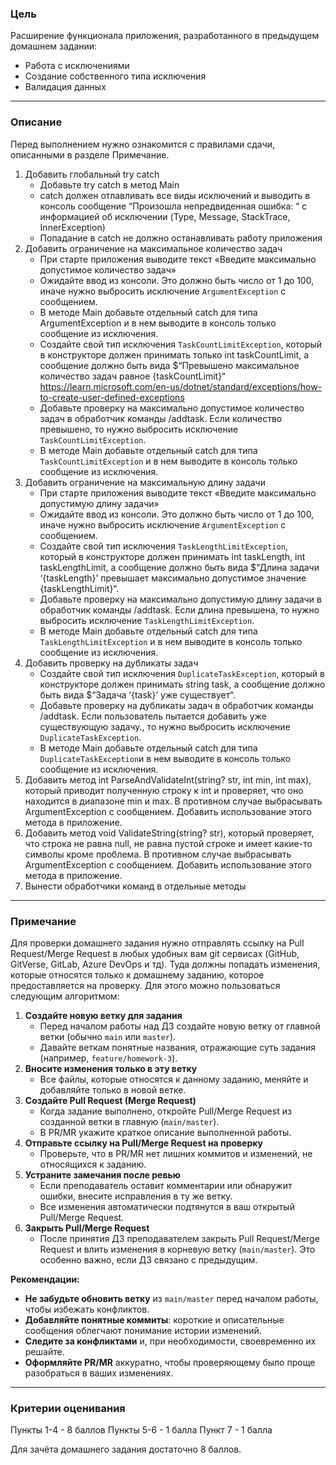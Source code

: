 ### Цель
    
Расширение функционала приложения, разработанного в предыдущем домашнем задании:

- Работа с исключениями
- Создание собственного типа исключения
- Валидация данных

---

### Описание

Перед выполнением нужно ознакомится с правилами сдачи, описанными в разделе Примечание.

1.  Добавить глобальный try catch
    - Добавьте try catch в метод Main
    - catch должен отлавливать все виды исключений и выводить в консоль сообщение “Произошла непредвиденная ошибка: “ с информацией об исключении (Type, Message, StackTrace, InnerException)
    - Попадание в catch не должно останавливать работу приложения
2.  Добавить ограничение на максимальное количество задач
    - При старте приложения выводите текст «Введите максимально допустимое количество задач»
    - Ожидайте ввод из консоли. Это должно быть число от 1 до 100, иначе нужно выбросить исключение `ArgumentException` с сообщением.
    - В методе Main добавьте отдельный catch для типа ArgumentException и в нем выводите в консоль только сообщение из исключения.
    - Создайте свой тип исключения `TaskCountLimitException`, который в конструкторе должен принимать только int taskCountLimit, а сообщение должно быть вида $“Превышено максимальное количество задач равное {taskCountLimit}“ https://learn.microsoft.com/en-us/dotnet/standard/exceptions/how-to-create-user-defined-exceptions
    - Добавьте проверку на максимально допустимое количество задач в обработчик команды /addtask. Если количество превышено, то нужно выбросить исключение `TaskCountLimitException`.
    - В методе Main добавьте отдельный catch для типа `TaskCountLimitException` и в нем выводите в консоль только сообщение из исключения.
3.  Добавить ограничение на максимальную длину задачи
    - При старте приложения выводите текст «Введите максимально допустимую длину задачи»
    - Ожидайте ввод из консоли. Это должно быть число от 1 до 100, иначе нужно выбросить исключение `ArgumentException` с сообщением.
    - Создайте свой тип исключения `TaskLengthLimitException`, который в конструкторе должен принимать int taskLength, int taskLengthLimit, а сообщение должно быть вида $“Длина задачи ‘{taskLength}’ превышает максимально допустимое значение {taskLengthLimit}“.
    - Добавьте проверку на максимально допустимую длину задачи в обработчик команды /addtask. Если длина превышена, то нужно выбросить исключение `TaskLengthLimitException`.
    - В методе Main добавьте отдельный catch для типа `TaskLengthLimitException` и в нем выводите в консоль только сообщение из исключения.
4.  Добавить проверку на дубликаты задач
    - Создайте свой тип исключения `DuplicateTaskException`, который в конструкторе должен принимать string task, а сообщение должно быть вида $“Задача ‘{task}’ уже существует“.
    - Добавьте проверку на дубликаты задач в обработчик команды /addtask. Если пользователь пытается добавить уже существующую задачу., то нужно выбросить исключение `DuplicateTaskException`.
    - В методе Main добавьте отдельный catch для типа `DuplicateTaskException`и в нем выводите в консоль только сообщение из исключения.
5.  Добавить метод int ParseAndValidateInt(string? str, int min, int max), который приводит полученную строку к int и проверяет, что оно находится в диапазоне min и max. В противном случае выбрасывать ArgumentException с сообщением. Добавить использование этого метода в приложение.
6.  Добавить метод void ValidateString(string? str), который проверяет, что строка не равна null, не равна пустой строке и имеет какие-то символы кроме проблема. В противном случае выбрасывать ArgumentException с сообщением. Добавить использование этого метода в приложение.
7.  Вынести обработчики команд в отдельные методы

---

### Примечание

Для проверки домашнего задания нужно отправлять ссылку на Pull Request/Merge Request в любых удобных вам git сервисах (GitHub, GitVerse, GitLab, Azure DevOps и тд). Туда должны попадать изменения, которые относятся только к домашнему заданию, которое предоставляется на проверку. Для этого можно пользоваться следующим алгоритмом:

1.  **Создайте новую ветку для задания**
    - Перед началом работы над ДЗ создайте новую ветку от главной ветки (обычно `main` или `master`).
    - Давайте веткам понятные названия, отражающие суть задания (например, `feature/homework-3`).
2.  **Вносите изменения только в эту ветку**
    - Все файлы, которые относятся к данному заданию, меняйте и добавляйте только в новой ветке.
3.  **Создайте Pull Request (Merge Request)**
    - Когда задание выполнено, откройте Pull/Merge Request из созданной ветки в главную (`main/master`).
    - В PR/MR укажите краткое описание выполненной работы.
4.  **Отправьте ссылку на Pull/Merge Request на проверку**
    - Проверьте, что в PR/MR нет лишних коммитов и изменений, не относящихся к заданию.
5.  **Устраните замечания после ревью**
    - Если преподаватель оставит комментарии или обнаружит ошибки, внесите исправления в ту же ветку.
    - Все изменения автоматически подтянутся в ваш открытый Pull/Merge Request.
6.  **Закрыть Pull/Merge Request**
    - После принятия ДЗ преподавателем закрыть Pull Request/Merge Request и влить изменения в корневую ветку (`main/master`). Это особенно важно, если ДЗ связано с предыдущим.

**Рекомендации:**
- **Не забудьте обновить ветку** из `main/master` перед началом работы, чтобы избежать конфликтов.
- **Добавляйте понятные коммиты**: короткие и описательные сообщения облегчают понимание истории изменений.
- **Следите за конфликтами** и, при необходимости, своевременно их решайте.
- **Оформляйте PR/MR** аккуратно, чтобы проверяющему было проще разобраться в ваших изменениях.

---

### Критерии оценивания

Пункты 1-4 - 8 баллов
Пункты 5-6 - 1 балла
Пункт 7 - 1 балла

Для зачёта домашнего задания достаточно 8 баллов.